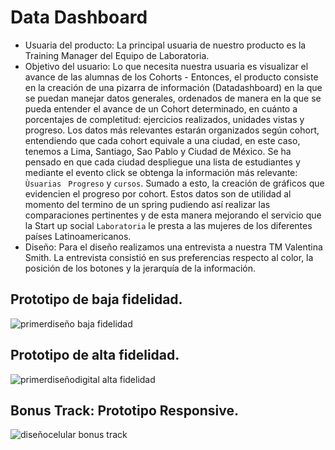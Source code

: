 # Data Dashboard

* Usuaria del producto:
La principal usuaria de nuestro producto es la Training Manager del Equipo de Laboratoria.
* Objetivo del usuario:
Lo que necesita nuestra usuaria es visualizar el avance de las alumnas de los Cohorts - Entonces, el producto consiste en la creación de una pizarra de información (Datadashboard) en la que se puedan manejar datos generales, ordenados de manera en la que se pueda entender el avance de un Cohort determinado, en cuánto a porcentajes de completitud: ejercicios realizados, unidades vistas y progreso.
Los datos más relevantes estarán organizados según cohort, entendiendo que cada cohort equivale a una ciudad, en este caso, tenemos a Lima, Santiago, Sao Pablo y Ciudad de México. Se ha pensado en que cada ciudad despliegue una lista de estudiantes y mediante el evento click se obtenga la información más relevante: `Ùsuarias ` `Progreso` y `cursos`. Sumado a esto, la creación de gráficos que evidencien el progreso por cohort.
Estos datos son de utilidad al momento del termino de un spring pudiendo así realizar las comparaciones pertinentes y de esta manera mejorando el servicio que la Start up social  `Laboratoria` le presta a las mujeres de los diferentes países Latinoamericanos. 
* Diseño:
Para el diseño realizamos una entrevista a nuestra TM Valentina Smith. La entrevista consistió en sus preferencias respecto al color, la posición de los botones y la jerarquía de la información. 




## Prototipo de baja fidelidad.

![primerdiseño baja fidelidad](https://z-p3-scontent.faep12-1.fna.fbcdn.net/v/t1.0-9/35515036_1738741042828427_7239997474327232512_n.jpg?_nc_cat=0&oh=d5b4a4854ff41c75347fa5e8aa13c78f&oe=5BA5BDF0)


## Prototipo de alta fidelidad.

![primerdiseñodigital alta fidelidad](https://z-p3-scontent.faep3-1.fna.fbcdn.net/v/t1.0-9/35241439_1733626416673223_238832694560030720_n.jpg?_nc_cat=0&oh=93c15853dc2ce9b27408505adb7f0897&oe=5B76E780&efg=eyJhZG1pc3Npb25fY29udHJvbCI6MSwidXBsb2FkZXJfaWQiOiIzODExMzkxMjUyNTUyOTkifQ%3D%3D)



## Bonus Track: Prototipo Responsive.
![diseñocelular bonus track](https://z-p3-scontent.faep3-1.fna.fbcdn.net/v/t1.0-9/35362858_1734697236566141_1025494540808617984_n.jpg?_nc_cat=0&oh=9657af4a236f003af97ddeaf836478b2&oe=5BAF954B&efg=eyJhZG1pc3Npb25fY29udHJvbCI6MSwidXBsb2FkZXJfaWQiOiIzODExMzkxMjUyNTUyOTkifQ%3D%3D)
